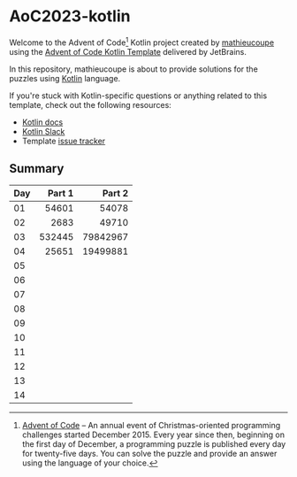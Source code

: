 # AoC2023-kotlin

Welcome to the Advent of Code[^aoc] Kotlin project created by [mathieucoupe][github] using the [Advent of Code Kotlin Template][template] delivered by JetBrains.

In this repository, mathieucoupe is about to provide solutions for the puzzles using [Kotlin][kotlin] language.

If you're stuck with Kotlin-specific questions or anything related to this template, check out the following resources:

- [Kotlin docs][docs]
- [Kotlin Slack][slack]
- Template [issue tracker][issues]


[^aoc]:
    [Advent of Code][aoc] – An annual event of Christmas-oriented programming challenges started December 2015.
    Every year since then, beginning on the first day of December, a programming puzzle is published every day for twenty-five days.
    You can solve the puzzle and provide an answer using the language of your choice.

[aoc]: https://adventofcode.com
[docs]: https://kotlinlang.org/docs/home.html
[github]: https://github.com/mathieucoupe
[issues]: https://github.com/kotlin-hands-on/advent-of-code-kotlin-template/issues
[kotlin]: https://kotlinlang.org
[slack]: https://surveys.jetbrains.com/s3/kotlin-slack-sign-up
[template]: https://github.com/kotlin-hands-on/advent-of-code-kotlin-template

## Summary

| Day | Part 1 |   Part 2 |
|-----|-------:|---------:|
| 01  |  54601 |    54078 |
| 02  |   2683 |    49710 |
| 03  | 532445 | 79842967 |
| 04  |  25651 | 19499881 |
| 05  |        |          |
| 06  |        |          |
| 07  |        |          |
| 08  |        |          |
| 09  |        |          |
| 10  |        |          |
| 11  |        |          |
| 12  |        |          |
| 13  |        |          |
| 14  |        |          |





